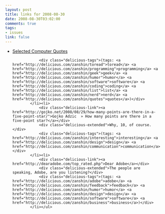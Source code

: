 ```yaml
--- 
layout: post
title: links for 2008-08-30
date: 2008-08-30T03:02:00
comments: true
tags:
- issues
link: false
---
```

<ul class="delicious"><li>
                <div class="delicious-link"><a href="http://www.juixe.com/techknow/index.php/2008/08/17/favorite-programming-quotes/">Selected Computer Quotes</a></div>
                
                <div class="delicious-tags">(tags: <a href="http://delicious.com/zanshin/toread">toread</a> <a href="http://delicious.com/zanshin/programming">programming</a> <a href="http://delicious.com/zanshin/geek">geek</a> <a href="http://delicious.com/zanshin/humor">humor</a> <a href="http://delicious.com/zanshin/software">software</a> <a href="http://delicious.com/zanshin/coding">coding</a> <a href="http://delicious.com/zanshin/list">list</a> <a href="http://delicious.com/zanshin/nerd">nerd</a> <a href="http://delicious.com/zanshin/quotes">quotes</a>)</div>
            </li><li>
                <div class="delicious-link"><a href="http://gojko.net/2008/08/29/how-many-points-are-there-in-a-five-point-star/">Gojko Adzic  » How many points are there in a five-point star?</a></div>
                <div class="delicious-extended">Why, 10, of course.</div>
                <div class="delicious-tags">(tags: <a href="http://delicious.com/zanshin/interesting">interesting</a> <a href="http://delicious.com/zanshin/design">design</a> <a href="http://delicious.com/zanshin/communication">communication</a>)</div>
            </li><li>
                <div class="delicious-link"><a href="http://dearadobe.com/top_rated.php">Dear Adobe</a></div>
                <div class="delicious-extended">The people are speaking, Adobe, are you listening?</div>
                <div class="delicious-tags">(tags: <a href="http://delicious.com/zanshin/adobe">adobe</a> <a href="http://delicious.com/zanshin/feedback">feedback</a> <a href="http://delicious.com/zanshin/humor">humor</a> <a href="http://delicious.com/zanshin/design">design</a> <a href="http://delicious.com/zanshin/software">software</a> <a href="http://delicious.com/zanshin/business">business</a>)</div>
            </li></ul>
